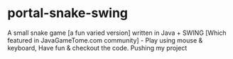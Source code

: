 portal-snake-swing
==================

A small snake game [a fun varied version]  written in Java + SWING [Which featured in JavaGameTome.com community] - 
Play using mouse & keyboard, Have fun & checkout the code.
Pushing my project

